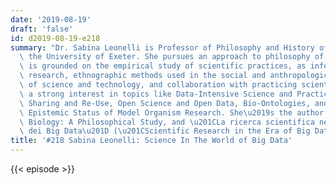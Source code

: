 ```yaml
---
date: '2019-08-19'
draft: 'false'
id: d2019-08-19-e218
summary: "Dr. Sabina Leonelli is Professor of Philosophy and History of Science at\
  \ the University of Exeter. She pursues an approach to philosophy of science that\
  \ is grounded on the empirical study of scientific practices, as informed by historical\
  \ research, ethnographic methods used in the social and anthropological studies\
  \ of science and technology, and collaboration with practicing scientists. She has\
  \ a strong interest in topics like Data-Intensive Science and Practices of Data\
  \ Sharing and Re-Use, Open Science and Open Data, Bio-Ontologies, and Historic and\
  \ Epistemic Status of Model Organism Research. She\u2019s the author of Data-Centric\
  \ Biology: A Philosophical Study, and \u201CLa ricerca scientifica nell\u2019era\
  \ dei Big Data\u201D (\u201CScientific Research in the Era of Big Data\u201D)."
title: '#218 Sabina Leonelli: Science In The World of Big Data'
---
```

{{< episode >}}
